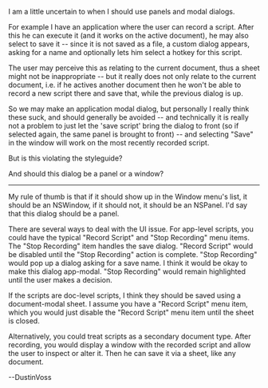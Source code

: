 I am a little uncertain to when I should use panels and modal dialogs.

For example I have an application where the user can record a script. After this he can execute it (and it works on the active document), he may also select to save it -- since it is not saved as a file, a custom dialog appears, asking for a name and optionally lets him select a hotkey for this script.

The user may perceive this as relating to the current document, thus a sheet might not be inappropriate -- but it really does not only relate to the current document, i.e. if he actives another document then he won't be able to record a new script there and save that, while the previous dialog is up.

So we may make an application modal dialog, but personally I really think these suck, and should generally be avoided -- and technically it is really not a problem to just let the 'save script' bring the dialog to front (so if selected again, the same panel is brought to front) -- and selecting "Save" in the window will work on the most recently recorded script.

But is this violating the styleguide?

And should this dialog be a panel or a window?

----

My rule of thumb is that if it should show up in the Window menu's list, it should be an NSWindow, if it should not, it should be an NSPanel. I'd say that this dialog should be a panel.

There are several ways to deal with the UI issue. For app-level scripts, you could have the typical "Record Script" and "Stop Recording" menu items. The "Stop Recording" item handles the save dialog. "Record Script" would be disabled until the "Stop Recording" action is complete. "Stop Recording" would pop up a dialog asking for a save name. I think it would be okay to make this dialog app-modal. "Stop Recording" would remain highlighted until the user makes a decision.

If the scripts are doc-level scripts, I think they should be saved using a document-modal sheet. I assume you have a "Record Script" menu item, which you would just disable the "Record Script" menu item until the sheet is closed.

Alternatively, you could treat scripts as a secondary document type. After recording, you would display a window with the recorded script and allow the user to inspect or alter it. Then he can save it via a sheet, like any document.

--DustinVoss
